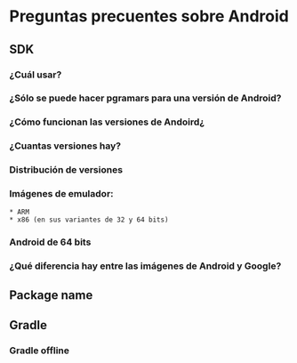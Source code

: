 # Preguntas precuentes sobre Android

## SDK

### ¿Cuál usar?

### ¿Sólo se puede hacer pgramars para una versión de Android?

### ¿Cómo funcionan las versiones de Andoird¿

### ¿Cuantas versiones hay?

### Distribución de versiones

### Imágenes de emulador:
	* ARM
	* x86 (en sus variantes de 32 y 64 bits)

### Android de 64 bits

### ¿Qué diferencia hay entre las imágenes de Android y Google?


## Package name

## Gradle

### Gradle offline